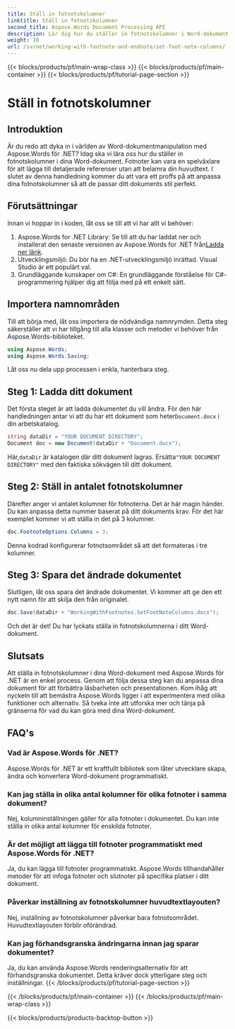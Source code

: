 ```yaml
---
title: Ställ in fotnotskolumner
linktitle: Ställ in fotnotskolumner
second_title: Aspose.Words Document Processing API
description: Lär dig hur du ställer in fotnotskolumner i Word-dokument med Aspose.Words för .NET. Anpassa din fotnotslayout enkelt med vår steg-för-steg-guide.
weight: 10
url: /sv/net/working-with-footnote-and-endnote/set-foot-note-columns/
---
```


{{< blocks/products/pf/main-wrap-class >}}
{{< blocks/products/pf/main-container >}}
{{< blocks/products/pf/tutorial-page-section >}}

# Ställ in fotnotskolumner

## Introduktion

Är du redo att dyka in i världen av Word-dokumentmanipulation med Aspose.Words för .NET? Idag ska vi lära oss hur du ställer in fotnotskolumner i dina Word-dokument. Fotnoter kan vara en spelväxlare för att lägga till detaljerade referenser utan att belamra din huvudtext. I slutet av denna handledning kommer du att vara ett proffs på att anpassa dina fotnotskolumner så att de passar ditt dokuments stil perfekt.

## Förutsättningar

Innan vi hoppar in i koden, låt oss se till att vi har allt vi behöver:

1.  Aspose.Words for .NET Library: Se till att du har laddat ner och installerat den senaste versionen av Aspose.Words for .NET från[Ladda ner länk](https://releases.aspose.com/words/net/).
2. Utvecklingsmiljö: Du bör ha en .NET-utvecklingsmiljö inrättad. Visual Studio är ett populärt val.
3. Grundläggande kunskaper om C#: En grundläggande förståelse för C#-programmering hjälper dig att följa med på ett enkelt sätt.

## Importera namnområden

Till att börja med, låt oss importera de nödvändiga namnrymden. Detta steg säkerställer att vi har tillgång till alla klasser och metoder vi behöver från Aspose.Words-biblioteket.

```csharp
using Aspose.Words;
using Aspose.Words.Saving;
```

Låt oss nu dela upp processen i enkla, hanterbara steg.

## Steg 1: Ladda ditt dokument

Det första steget är att ladda dokumentet du vill ändra. För den här handledningen antar vi att du har ett dokument som heter`Document.docx` i din arbetskatalog.

```csharp
string dataDir = "YOUR DOCUMENT DIRECTORY"; 
Document doc = new Document(dataDir + "Document.docx");
```

 Här,`dataDir` är katalogen där ditt dokument lagras. Ersätta`"YOUR DOCUMENT DIRECTORY"` med den faktiska sökvägen till ditt dokument.

## Steg 2: Ställ in antalet fotnotskolumner

Därefter anger vi antalet kolumner för fotnoterna. Det är här magin händer. Du kan anpassa detta nummer baserat på ditt dokuments krav. För det här exemplet kommer vi att ställa in det på 3 kolumner.

```csharp
doc.FootnoteOptions.Columns = 3;
```

Denna kodrad konfigurerar fotnotsområdet så att det formateras i tre kolumner.

## Steg 3: Spara det ändrade dokumentet

Slutligen, låt oss spara det ändrade dokumentet. Vi kommer att ge den ett nytt namn för att skilja den från originalet.

```csharp
doc.Save(dataDir + "WorkingWithFootnotes.SetFootNoteColumns.docx");
```

Och det är det! Du har lyckats ställa in fotnotskolumnerna i ditt Word-dokument.

## Slutsats

Att ställa in fotnotskolumner i dina Word-dokument med Aspose.Words för .NET är en enkel process. Genom att följa dessa steg kan du anpassa dina dokument för att förbättra läsbarheten och presentationen. Kom ihåg att nyckeln till att bemästra Aspose.Words ligger i att experimentera med olika funktioner och alternativ. Så tveka inte att utforska mer och tänja på gränserna för vad du kan göra med dina Word-dokument.

## FAQ's

### Vad är Aspose.Words för .NET?  
Aspose.Words för .NET är ett kraftfullt bibliotek som låter utvecklare skapa, ändra och konvertera Word-dokument programmatiskt.

### Kan jag ställa in olika antal kolumner för olika fotnoter i samma dokument?  
Nej, kolumninställningen gäller för alla fotnoter i dokumentet. Du kan inte ställa in olika antal kolumner för enskilda fotnoter.

### Är det möjligt att lägga till fotnoter programmatiskt med Aspose.Words för .NET?  
Ja, du kan lägga till fotnoter programmatiskt. Aspose.Words tillhandahåller metoder för att infoga fotnoter och slutnoter på specifika platser i ditt dokument.

### Påverkar inställning av fotnotskolumner huvudtextlayouten?  
Nej, inställning av fotnotskolumner påverkar bara fotnotsområdet. Huvudtextlayouten förblir oförändrad.

### Kan jag förhandsgranska ändringarna innan jag sparar dokumentet?  
Ja, du kan använda Aspose.Words renderingsalternativ för att förhandsgranska dokumentet. Detta kräver dock ytterligare steg och inställningar.
{{< /blocks/products/pf/tutorial-page-section >}}

{{< /blocks/products/pf/main-container >}}
{{< /blocks/products/pf/main-wrap-class >}}

{{< blocks/products/products-backtop-button >}}
